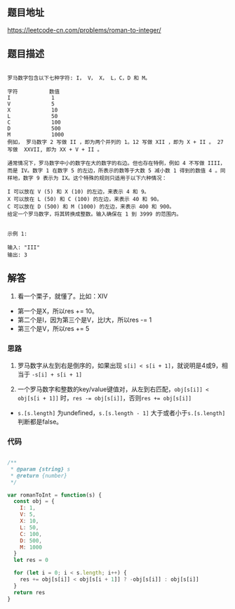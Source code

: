 ## 题目地址

https://leetcode-cn.com/problems/roman-to-integer/

## 题目描述

```

罗马数字包含以下七种字符: I， V， X， L，C，D 和 M。

字符          数值
I             1
V             5
X             10
L             50
C             100
D             500
M             1000
例如， 罗马数字 2 写做 II ，即为两个并列的 1。12 写做 XII ，即为 X + II 。 27 写做  XXVII, 即为 XX + V + II 。

通常情况下，罗马数字中小的数字在大的数字的右边。但也存在特例，例如 4 不写做 IIII，而是 IV。数字 1 在数字 5 的左边，所表示的数等于大数 5 减小数 1 得到的数值 4 。同样地，数字 9 表示为 IX。这个特殊的规则只适用于以下六种情况：

I 可以放在 V (5) 和 X (10) 的左边，来表示 4 和 9。
X 可以放在 L (50) 和 C (100) 的左边，来表示 40 和 90。 
C 可以放在 D (500) 和 M (1000) 的左边，来表示 400 和 900。
给定一个罗马数字，将其转换成整数。输入确保在 1 到 3999 的范围内。


示例 1:

输入: "III"
输出: 3

```

## 解答

1. 看一个栗子，就懂了。比如：XIV

-   第一个是X，所以res += 10。
-   第二个是I，因为第三个是V，比I大，所以res -= 1
-   第三个是V，所以res += 5

### 思路

1. 罗马数字从左到右是倒序的，如果出现 `s[i] < s[i + 1]`，就说明是4或9，相当于 `-s[i] + s[i + 1]`

2. 一个罗马数字和整数的key/value键值对，从左到右匹配，`obj[s[i]] < obj[s[i + 1]]` 时，`res -= obj[s[i]]`，否则`res += obj[s[i]]`
-   `s.[s.length]` 为undefined，`s.[s.length - 1]` 大于或者小于`s.[s.length]` 判断都是false。

### 代码

```js

/**
 * @param {string} s
 * @return {number}
 */

var romanToInt = function(s) {
  const obj = {
    I: 1,
    V: 5,
    X: 10,
    L: 50,
    C: 100,
    D: 500,
    M: 1000
  }
  let res = 0

  for (let i = 0; i < s.length; i++) {
    res += obj[s[i]] < obj[s[i + 1]] ? -obj[s[i]] : obj[s[i]]
  }
  return res
}

```
